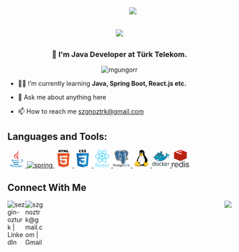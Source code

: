 <img align='right' src="https://media.giphy.com/media/M9gbBd9nbDrOTu1Mqx/giphy.gif" width="230">
<h1 align="center">
    <img src="https://readme-typing-svg.herokuapp.com/?color=602356&size=30&lines=Hi%F0%9F%91%8B%2C+I%27m+Sezgin+%C3%96zt%C3%BCrk">
</h1>

<h3 align="center"> 🤖 I'm Java Developer at Türk Telekom. </h3>
<p align="center"> <img src="https://komarev.com/ghpvc/?username=szgnoztrk&label=Profile%20views&color=602356&style=flat" alt="mgungorr" /> </p>

- 👨‍💻 I’m currently learning **Java, Spring Boot, React.js etc.**

- 💬 Ask me about anything here

- 📫 How to reach me [szgnoztrk@gmail.com](**szgnoztrk@gmail.com**)

## Languages and Tools:

<p align="left">
    <a href="https://www.java.com" target="_blank" rel="noreferrer"> 
        <img src="https://raw.githubusercontent.com/devicons/devicon/master/icons/java/java-original.svg" alt="java" width="40" height="40"/> 
    </a> 
    <a href="https://spring.io/" target="_blank" rel="noreferrer"> 
        <img src="https://www.vectorlogo.zone/logos/springio/springio-icon.svg" alt="spring" width="40" height="40"/> 
    </a> 
    <a href="https://www.w3.org/html/" target="_blank" rel="noreferrer"> 
        <img src="https://raw.githubusercontent.com/devicons/devicon/master/icons/html5/html5-original-wordmark.svg" alt="html5" width="40" height="40"/> 
    </a> 
    <a href="https://www.w3schools.com/css/" target="_blank" rel="noreferrer"> 
        <img src="https://raw.githubusercontent.com/devicons/devicon/master/icons/css3/css3-original-wordmark.svg" alt="css3" width="40" height="40"/> 
    </a> 
    <a href="https://reactjs.org/" target="_blank" rel="noreferrer"> 
        <img src="https://raw.githubusercontent.com/devicons/devicon/master/icons/react/react-original-wordmark.svg" alt="react" width="40" height="40"/> 
    </a>
    <a href="https://www.postgresql.org" target="_blank" rel="noreferrer"> 
        <img src="https://raw.githubusercontent.com/devicons/devicon/master/icons/postgresql/postgresql-original-wordmark.svg" alt="postgresql" width="40" height="40"/> 
    </a> 
    <a href="https://www.linux.org/" target="_blank" rel="noreferrer"> 
        <img src="https://raw.githubusercontent.com/devicons/devicon/master/icons/linux/linux-original.svg" alt="linux" width="40" height="40"/> 
    </a>
    <a href="https://www.docker.com/" target="_blank" rel="noreferrer"> 
        <img src="https://raw.githubusercontent.com/devicons/devicon/master/icons/docker/docker-original-wordmark.svg" alt="docker" width="40" height="40"/> 
    </a> 
    <a href="https://redis.io" target="_blank" rel="noreferrer"> 
        <img src="https://raw.githubusercontent.com/devicons/devicon/master/icons/redis/redis-original-wordmark.svg" alt="redis" width="40" height="40"/> 
    </a> 
    
</p>

## Connect With Me
[<a href="http://linkedin.com/in/sezgin-ozturk" target="_blank" rel="noreferrer"> <img src="https://edent.github.io/SuperTinyIcons/images/svg/linkedin.svg" alt="sezgin-ozturk | LinkedIn" width="40px" align="left" /></a> ][linkedin]
[<a href="mailto:szgnoztrk@gmail.com" target="_blank" rel="noreferrer"> <img src="https://edent.github.io/SuperTinyIcons/images/svg/gmail.svg" alt="szgnoztrk@gmail.com | Gmail" width="40" align="left" /></a> ][gmail]

<p align="right"> 
  <img src="https://github-readme-stats.vercel.app/api?username=szgnoztrk&show_icons=true&theme=synthwave" >
</p>



[linkedin]: [https://www.linkedin.com/in/sezgin-ozturk/]
[gmail]: [szgnoztrk@gmail.com]
